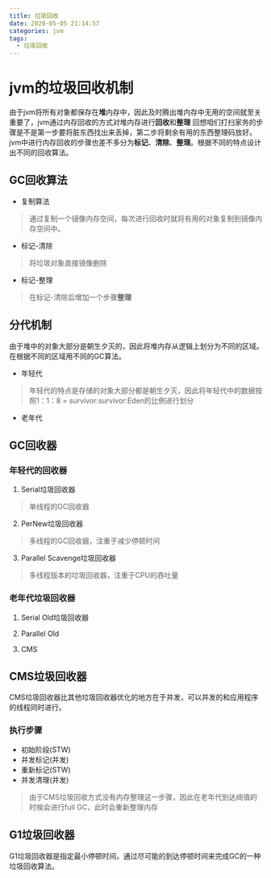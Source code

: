 ```yaml
---
title: 垃圾回收
date: 2020-05-05 21:14:57
categories: jvm
tags:
  - 垃圾回收
---
```


# jvm的垃圾回收机制

由于jvm将所有对象都保存在**堆**内存中，因此及时腾出堆内存中无用的空间就至关重要了，jvm通过内存回收的方式对堆内存进行**回收**和**整理**
回想咱们打扫家务的步骤是不是第一步要将脏东西找出来丢掉，第二步将剩余有用的东西整理码放好。jvm中进行内存回收的步骤也差不多分为**标记**、**清除**、**整理**。根据不同的特点设计出不同的回收算法。

## GC回收算法

- 复制算法
> 通过复制一个镜像内存空间，每次进行回收时就将有用的对象复制到镜像内存空间中。

- 标记-清除
> 将垃圾对象直接镜像删除

- 标记-整理
> 在标记-清除后增加一个步骤**整理**


## 分代机制

由于堆中的对象大部分是朝生夕灭的，因此将堆内存从逻辑上划分为不同的区域。在根据不同的区域用不同的GC算法。

- 年轻代
> 年轻代的特点是存储的对象大部分都是朝生夕灭，因此将年轻代中的数据按照1：1：8 = survivor:survivor:Eden的比例进行划分

- 老年代

## GC回收器

### 年轻代的回收器

1. Serial垃圾回收器
> 单线程的GC回收器

2. PerNew垃圾回收器
> 多线程的GC回收器，注重于减少停顿时间

3. Parallel Scavenge垃圾回收器
> 多线程版本的垃圾回收器，注重于CPU的吞吐量

### 老年代垃圾回收器

1. Serial Old垃圾回收器

2. Parallel Old

3. CMS

## CMS垃圾回收器

CMS垃圾回收器比其他垃圾回收器优化的地方在于并发，可以并发的和应用程序的线程同时进行。

### 执行步骤
- 初始阶段(STW)
- 并发标记(并发)
- 重新标记(STW)
- 并发清理(并发)

> 由于CMS垃圾回收方式没有内存整理这一步骤，因此在老年代到达阀值的时候会进行full GC，此时会重新整理内存

## G1垃圾回收器

G1垃圾回收器是指定最小停顿时间，通过尽可能的到达停顿时间来完成GC的一种垃圾回收算法。
